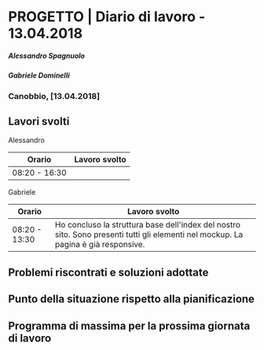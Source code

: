 # PROGETTO | Diario di lavoro - 13.04.2018
##### Alessandro Spagnuolo
##### Gabriele Dominelli
### Canobbio, [13.04.2018]

## Lavori svolti
Alessandro

|Orario        |Lavoro svolto                 |
|--------------|------------------------------|
|08:20 - 16:30 ||  

Gabriele

|Orario        |Lavoro svolto                 |
|--------------|------------------------------|
|08:20 - 13:30 |Ho concluso la struttura base dell'index del nostro sito. Sono presenti tutti gli elementi nel mockup. La pagina è già responsive.|



##  Problemi riscontrati e soluzioni adottate


##  Punto della situazione rispetto alla pianificazione


## Programma di massima per la prossima giornata di lavoro
